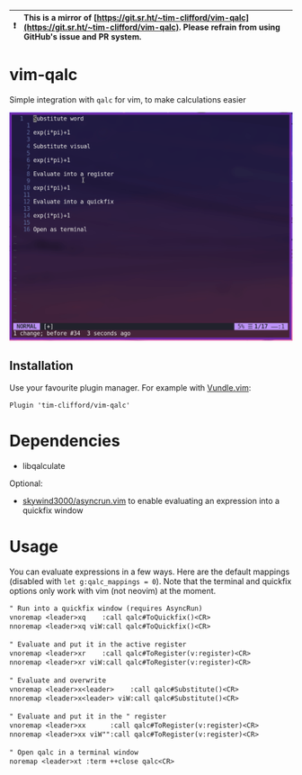

| :exclamation:  | This is a mirror of [https://git.sr.ht/~tim-clifford/vim-qalc](https://git.sr.ht/~tim-clifford/vim-qalc). Please refrain from using GitHub's issue and PR system.  |
|----------------|:-------------------------------------------------------------------------------------------------------------------------------------------------------|


# vim-qalc

Simple integration with `qalc` for vim, to make calculations easier

![Demo](demo.gif)

## Installation

Use your favourite plugin manager. For example with
[Vundle.vim](https://github.com/VundleVim/Vundle.vim):
```vimscript
Plugin 'tim-clifford/vim-qalc'
```
# Dependencies

- libqalculate

Optional:

- [skywind3000/asyncrun.vim](https://github.com/skywind3000/asyncrun.vim) to
  enable evaluating an expression into a quickfix window

# Usage

You can evaluate expressions in a few ways. Here are the default mappings
(disabled with `let g:qalc_mappings = 0`). Note that the terminal and quickfix
options only work with vim (not neovim) at the moment.

```vimscript
" Run into a quickfix window (requires AsyncRun)
vnoremap <leader>xq    :call qalc#ToQuickfix()<CR>
nnoremap <leader>xq viW:call qalc#ToQuickfix()<CR>

" Evaluate and put it in the active register
vnoremap <leader>xr    :call qalc#ToRegister(v:register)<CR>
nnoremap <leader>xr viW:call qalc#ToRegister(v:register)<CR>

" Evaluate and overwrite
vnoremap <leader>x<leader>    :call qalc#Substitute()<CR>
nnoremap <leader>x<leader> viW:call qalc#Substitute()<CR>

" Evaluate and put it in the " register
vnoremap <leader>xx      :call qalc#ToRegister(v:register)<CR>
nnoremap <leader>xx viW"":call qalc#ToRegister(v:register)<CR>

" Open qalc in a terminal window
noremap <leader>xt :term ++close qalc<CR>
```
